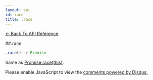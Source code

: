 ```yaml
---
layout: api
id: race
title: .race
---
```



[← Back To API Reference](/bluebird_cn/docs/api-reference.html)
<div class="api-code-section"><markdown>
##.race

```js
.race() -> Promise
```

Same as [Promise.race(this)](.).
</markdown></div>

<div id="disqus_thread"></div>
<script type="text/javascript">
    var disqus_title = ".race";
    var disqus_shortname = "bluebirdjs";
    var disqus_identifier = "disqus-id-race";
    
    (function() {
        var dsq = document.createElement("script"); dsq.type = "text/javascript"; dsq.async = true;
        dsq.src = "//" + disqus_shortname + ".disqus.com/embed.js";
        (document.getElementsByTagName("head")[0] || document.getElementsByTagName("body")[0]).appendChild(dsq);
    })();
</script>
<noscript>Please enable JavaScript to view the <a href="https://disqus.com/?ref_noscript" rel="nofollow">comments powered by Disqus.</a></noscript>